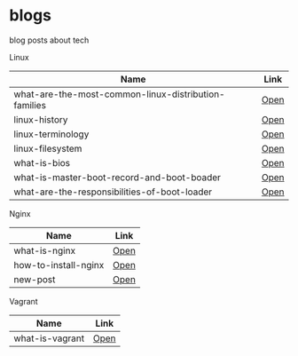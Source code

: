 # blogs

blog posts about tech

Linux

| Name  | Link |
| ------------- | ------------- |
| what-are-the-most-common-linux-distribution-families  | [Open](/posts/230117)  |
| linux-history  | [Open](/posts/230118)  |
| linux-terminology  | [Open](/posts/230119)  |
| linux-filesystem | [Open](/posts/230120) |
| what-is-bios | [Open](/posts/230121) |
| what-is-master-boot-record-and-boot-boader | [Open](/posts/230122) |
| what-are-the-responsibilities-of-boot-loader | [Open](/posts/230123) |

Nginx

| Name  | Link |
| ------------- | ------------- |
| what-is-nginx  | [Open](/posts/230124)  |
| how-to-install-nginx  | [Open](/posts/230125)  |
| new-post  | [Open](/posts/230126)  |


Vagrant 

| Name  | Link |
| ------------- | ------------- |
| what-is-vagrant  | [Open](/posts/230127)  |

